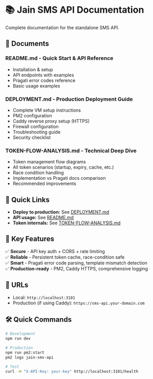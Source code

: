 # 📚 Jain SMS API Documentation

Complete documentation for the standalone SMS API.

## 📄 Documents

### **README.md** - Quick Start & API Reference
- Installation & setup
- API endpoints with examples
- Pragati error codes reference
- Basic usage examples

### **DEPLOYMENT.md** - Production Deployment Guide
- Complete VM setup instructions
- PM2 configuration
- Caddy reverse proxy setup (HTTPS)
- Firewall configuration
- Troubleshooting guide
- Security checklist

### **TOKEN-FLOW-ANALYSIS.md** - Technical Deep Dive
- Token management flow diagrams
- All token scenarios (startup, expiry, cache, etc.)
- Race condition handling
- Implementation vs Pragati docs comparison
- Recommended improvements

## 🚀 Quick Links

- **Deploy to production:** See [DEPLOYMENT.md](DEPLOYMENT.md)
- **API usage:** See [README.md](README.md)
- **Token internals:** See [TOKEN-FLOW-ANALYSIS.md](TOKEN-FLOW-ANALYSIS.md)

## 📝 Key Features

✅ **Secure** - API key auth + CORS + rate limiting  
✅ **Reliable** - Persistent token cache, race-condition safe  
✅ **Smart** - Pragati error code parsing, template mismatch detection  
✅ **Production-ready** - PM2, Caddy HTTPS, comprehensive logging  

## 🔗 URLs

- Local: `http://localhost:3101`
- Production (if using Caddy): `https://sms-api.your-domain.com`

## 🛠️ Quick Commands

```bash
# Development
npm run dev

# Production
npm run pm2:start
pm2 logs jain-sms-api

# Test
curl -H "X-API-Key: your-key" http://localhost:3101/health
```

